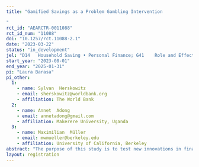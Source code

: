```yaml
---
title: "Gamified Savings as a Problem Gambling Intervention
"
rct_id: "AEARCTR-0011088"
rct_id_num: "11088"
doi: "10.1257/rct.11088-2.1"
date: "2023-03-22"
status: "in_development"
jel: "D14	Household Saving • Personal Finance; G41	Role and Effects of Psychological, Emotional, Social, and Cognitive Factors on Decision Making in Financial Markets; D91	Role and Effects of Psychological, Emotional, Social, and Cognitive Factors on Decision Making"
start_year: "2023-08-01"
end_year: "2025-01-31"
pi: "Laura Barasa"
pi_other:
  1:
    - name: Sylvan  Herskowitz
    - email: sherskowitz@worldbank.org
    - affiliation: The World Bank
  2:
    - name: Annet  Adong
    - email: annetadong@gmail.com
    - affiliation: Makerere University, Uganda
  3:
    - name: Maximilian  Müller
    - email: mwmueller@berkeley.edu
    - affiliation: University of California, Berkeley
abstract: "The purpose of this study is to test new innovations in financial services aimed at helping vulnerable youth expand their saving and reduce their exposure to problem sports betting and gambling in Kenya and Uganda. Existing literature suggests that lottery linked savings accounts can increase peoples' savings while crowding out expenditures on negative return betting and gambling activities. This project aims to extend those insights by leveraging the other component contributing to the widespread popularity of sports betting across the globe: fun from predicting the outcomes of international football matches. Our lab-in-the-field experiment will allow for us to test the individual and joint effects of savings products that incorporate the potential for winning large (but low likelihood) prizes as well as the effects of fun in the form of gamification of this savings reward, built to resemble the structure of sports betting. In effect, this project will examine if savings products that leverage skewed rewards and a gamified experience increase savings and potentially crowd out other problematic sports betting behavior.  "
layout: registration
---
```


